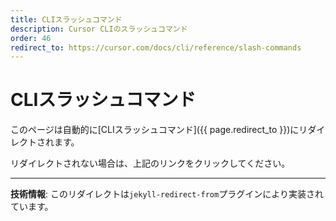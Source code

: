 ```yaml
---
title: CLIスラッシュコマンド
description: Cursor CLIのスラッシュコマンド
order: 46
redirect_to: https://cursor.com/docs/cli/reference/slash-commands
---
```


<!-- このページはJekyllのリダイレクトプラグインにより自動的にリダイレクトされます -->

# CLIスラッシュコマンド

このページは自動的に[CLIスラッシュコマンド]({{ page.redirect_to }})にリダイレクトされます。

リダイレクトされない場合は、上記のリンクをクリックしてください。

---

**技術情報**: このリダイレクトは`jekyll-redirect-from`プラグインにより実装されています。
